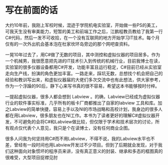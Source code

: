 # 写在前面的话

大约10年前，我刚上军校时候，混迹于学院机电实验室，开始做一些PS的美工，可我天生没有审美能力，短暂的美工和前端工作之后，江鹏程教员教给了我第一行C\#代码，然后一发不可收拾，在一个没有互联网的地方开始学习IT技术。每个月仅有的一次外出机会基本泡在杜家坎环岛旁边的那个网吧查资料。

一晃10年过去了，用C\#做了无数的项目，其中测控和虚拟仪器的项目居多。作为一个机械男，我很愿意把先进的IT技术引入到传统的机械行业，目前我博士在读，实验室的很多仪器设备都用C\#开发，功能丰富且运行稳定，C\#目前已经从实验室走向生产线，扮演的角色更加丰富。一路走来，踩坑无数，总想找个机会把自己的经验和教训写出来，和虚拟仪器届的大佬们多次交流中也有此想法，供大家参考，作为一个浮躁的90后，静下心来写书真的很不容易，希望这本书能够按时付梓。

一提起虚拟仪器，很多人都会想到 Labview 。的确，Labview已经成为虚拟仪器行业的软件事实标准，几乎所有的板卡厂商都推出了自家的labview 工具和库。加之Labview的简单快捷，容易上手以及NI的市场战略和高校计划，我身边的很多人都在用Labview，很多朋友也在NI工作。本书为了读者更好的理解C\#虚拟仪器开发，不可避免的会将C\#和Labview做比较，但仅限于学术和技术层次的讨论，所有观点仅代表个人意见，我只是个在读博士，没有任何商业企图。

很多人问我为何坚持用C\#而不用Labview，不得不说，我的Labview水平也不差，曾经有一段时间也用Labview开发过不少项目。但到了后期就会发现，对于我们这种面向对象惯坏的程序员来讲，没有真正意义的封装、继承和多态的框图真的很难受，大型项目捉襟见肘

